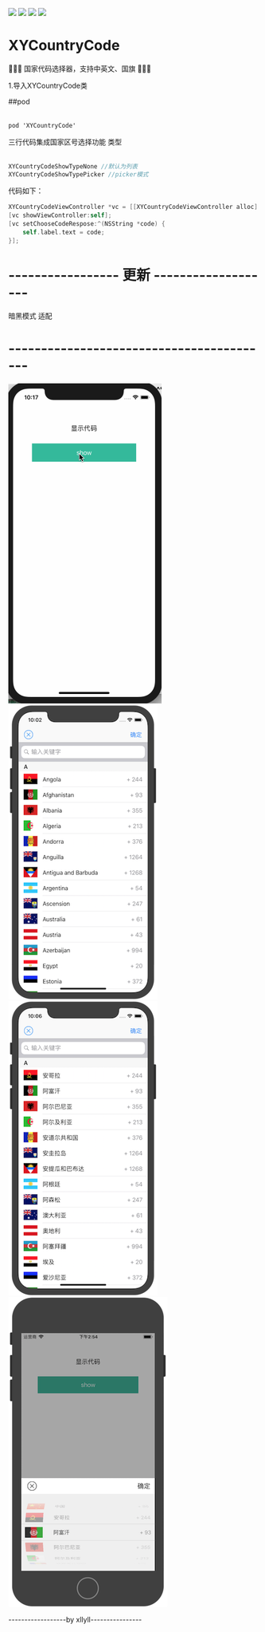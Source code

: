 ![](https://img.shields.io/badge/platform-iOS-red.svg) 
![](https://img.shields.io/badge/language-Objective--C-orange.svg) 
![](https://img.shields.io/cocoapods/v/XYCountryCode.svg?style=flat)
![](https://img.shields.io/badge/license-MIT%20License-brightgreen.svg)

# XYCountryCode

🚀🚀🚀 国家代码选择器，支持中英文、国旗 🚀🚀🚀


1.导入XYCountryCode类

##pod

```objective-c

pod 'XYCountryCode'

```

三行代码集成国家区号选择功能
类型
```objective-c

XYCountryCodeShowTypeNone //默认为列表
XYCountryCodeShowTypePicker //picker模式

```

代码如下：
```objective-c
XYCountryCodeViewController *vc = [[XYCountryCodeViewController alloc] initWithShowType:XYCountryCodeShowTypePicker];
[vc showViewController:self];
[vc setChooseCodeRespose:^(NSString *code) {
    self.label.text = code;
}];
```
# ----------------- 更新 -------------------
暗黑模式 适配

# -----------------------------------------

![image](https://github.com/xllyll/XYCountryCode/blob/master/image/gif01.gif?raw=true)
![image](https://github.com/xllyll/XYCountryCode/blob/master/image/image2.png?raw=true)
![image](https://github.com/xllyll/XYCountryCode/blob/master/image/image3.png?raw=true)
![image](https://github.com/xllyll/XYCountryCode/blob/master/image/image4.png?raw=true)

------------------by xllyll----------------
